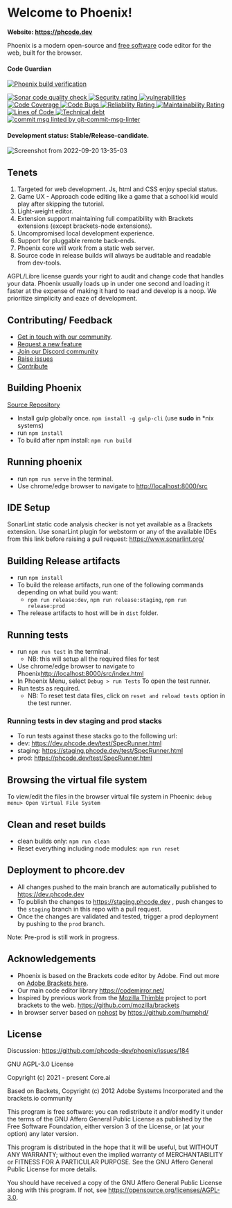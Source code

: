 # Welcome to Phoenix!

**Website: https://phcode.dev**

Phoenix is a modern open-source and [free software](https://www.gnu.org/philosophy/free-sw.en.html) code editor for the web, built for the browser.

#### Code Guardian
[![Phoenix build verification](https://github.com/phcode-dev/phoenix/actions/workflows/build_verify.yml/badge.svg)](https://github.com/phcode-dev/phoenix/actions/workflows/build_verify.yml)

<a href="https://sonarcloud.io/summary/new_code?id=phcode-dev_phoenix">
  <img src="https://sonarcloud.io/api/project_badges/measure?project=phcode-dev_phoenix&metric=alert_status" alt="Sonar code quality check" />
  <img src="https://sonarcloud.io/api/project_badges/measure?project=phcode-dev_phoenix&metric=security_rating" alt="Security rating" />
  <img src="https://sonarcloud.io/api/project_badges/measure?project=phcode-dev_phoenix&metric=vulnerabilities" alt="vulnerabilities" />
  <img src="https://sonarcloud.io/api/project_badges/measure?project=phcode-dev_phoenix&metric=coverage" alt="Code Coverage" />
  <img src="https://sonarcloud.io/api/project_badges/measure?project=phcode-dev_phoenix&metric=bugs" alt="Code Bugs" />
  <img src="https://sonarcloud.io/api/project_badges/measure?project=phcode-dev_phoenix&metric=reliability_rating" alt="Reliability Rating" />
  <img src="https://sonarcloud.io/api/project_badges/measure?project=phcode-dev_phoenix&metric=sqale_rating" alt="Maintainability Rating" />
  <img src="https://sonarcloud.io/api/project_badges/measure?project=phcode-dev_phoenix&metric=ncloc" alt="Lines of Code" />
  <img src="https://sonarcloud.io/api/project_badges/measure?project=phcode-dev_phoenix&metric=sqale_index" alt="Technical debt" />
</a>
<a href="https://www.npmjs.com/package/git-commit-msg-linter">
  <img src="https://badgen.net/badge/git-commit-msg-linter/3.0.0/green" alt="commit msg linted by git-commit-msg-linter" />
</a>

#### Development status:  Stable/Release-candidate.

![Screenshot from 2022-09-20 13-35-03](https://user-images.githubusercontent.com/5336369/191202975-6069d270-526a-443d-bd76-903353ae1222.png)

## Tenets
1. Targeted for web development. Js, html and CSS enjoy special status.
2. Game UX - Approach code editing like a game that a school kid would play after skipping the tutorial.
2. Light-weight editor.
3. Extension support maintaining full compatibility with Brackets extensions (except brackets-node extensions).
4. Uncompromised local development experience.
5. Support for pluggable remote back-ends.
6. Phoenix core will work from a static web server.
7. Source code in release builds will always be auditable and readable from dev-tools.

AGPL/Libre license guards your right to audit and change code that handles your data.
Phoenix usually loads up in under one second and loading it faster at the expense of making it hard
to read and develop is a noop. We prioritize simplicity and eaze of development. 

## Contributing/ Feedback
* [Get in touch with our community](https://github.com/phcode-dev/phoenix/discussions).
* [Request a new feature](https://github.com/phcode-dev/phoenix/discussions/categories/ideas)
* [Join our Discord community](https://discord.com/invite/rBpTBPttca)
* [Raise issues](https://github.com/phcode-dev/phoenix/issues)
* [Contribute](https://github.com/phcode-dev/phoenix)

## Building Phoenix
[Source Repository](https://github.com/phcode-dev/phoenix) 

* Install gulp globally once.  `npm install -g gulp-cli` (use **sudo** in *nix systems)
* run `npm install`
* To build after npm install: `npm run build`

## Running phoenix
* run `npm run serve` in the terminal.
* Use chrome/edge browser to navigate to [http://localhost:8000/src](http://localhost:8000/src)

## IDE Setup
SonarLint static code analysis checker is not yet available as a Brackets
extension. Use sonarLint plugin for webstorm or any of the available
IDEs from this link before raising a pull request: https://www.sonarlint.org/

## Building Release artifacts

* run `npm install`
* To build the release artifacts, run one of the following commands depending on what build you want:
  * `npm run release:dev`, `npm run release:staging`, `npm run release:prod`
* The release artifacts to host will be in `dist` folder.

## Running tests
* run `npm run test` in the terminal.
  * NB: this will setup all the required files for test 
* Use chrome/edge browser to navigate to Phoenix[http://localhost:8000/src/index.html](http://localhost:8000/src/index.html)
* In Phoenix Menu, select `Debug > run Tests` To open the test runner.
* Run tests as required. 
  * NB: To reset test data files, click on `reset and reload tests` option in the test runner.

### Running tests in dev staging and prod stacks
* To run tests against these stacks go to the following url: 
* dev: https://dev.phcode.dev/test/SpecRunner.html
* staging: https://staging.phcode.dev/test/SpecRunner.html
* prod: https://phcode.dev/test/SpecRunner.html

## Browsing the virtual file system
To view/edit the files in the browser virtual file system in Phoenix:
`debug menu> Open Virtual File System`

## Clean and reset builds
* clean builds only: `npm run clean`
* Reset everything including node modules: `npm run reset`

## Deployment to phcore.dev
* All changes pushed to the main branch are automatically published to https://dev.phcode.dev
* To publish the changes to https://staging.phcode.dev , push changes to the `staging` branch in this repo with a pull request.
* Once the changes are validated and tested, trigger a prod deployment by pushing to the `prod` branch.

Note: Pre-prod is still work in progress.

## Acknowledgements
* Phoenix is based on the Brackets code editor by Adobe. Find out more on [Adobe Brackets here](https://github.com/adobe/brackets/).
* Our main code editor library https://codemirror.net/
* Inspired by previous work from the [Mozilla Thimble](https://github.com/mozilla/thimble.mozilla.org) project to port brackets to the web. https://github.com/mozilla/brackets
* In browser server based on [nohost](https://github.com/humphd/nohost) by https://github.com/humphd/


## License
Discussion: https://github.com/phcode-dev/phoenix/issues/184

GNU AGPL-3.0 License

Copyright (c) 2021 - present Core.ai

Based on Backets, Copyright (c) 2012 Adobe Systems Incorporated and the brackets.io community

This program is free software: you can redistribute it and/or modify
it under the terms of the GNU Affero General Public License as
published by the Free Software Foundation, either version 3 of the
License, or (at your option) any later version.

This program is distributed in the hope that it will be useful,
but WITHOUT ANY WARRANTY; without even the implied warranty of
MERCHANTABILITY or FITNESS FOR A PARTICULAR PURPOSE.  See the
GNU Affero General Public License for more details.

You should have received a copy of the GNU Affero General Public License
along with this program.  If not, see https://opensource.org/licenses/AGPL-3.0.

